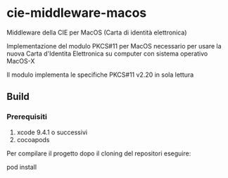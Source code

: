 # cie-middleware-macos
Middleware della CIE per MacOS (Carta di identità elettronica) 

Implementazione del modulo PKCS#11 per MacOS necessario per usare la nuova Carta d'Identita Elettronica su computer con sistema operativo MacOS-X


Il modulo implementa le specifiche PKCS#11 v2.20 in sola lettura

## Build

### Prerequisiti

1. xcode 9.4.1 o successivi
2. cocoapods

Per compilare il progetto dopo il cloning del repositori eseguire:

pod install

